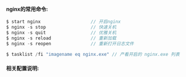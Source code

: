 #### nginx的常用命令:
```js
$ start nginx                   // 开启nginx
$ nginx -s stop                 // 快速关机
$ nginx -s quit                 // 优雅关机
$ nginx -s reload               // 重新加载
$ nginx -s reopen               // 重新打开日志文件

$ tasklist /fi "imagename eq nginx.exe" // 产看开启的 nginx.exe 列表

```

#### 相关配置说明:
```js

```